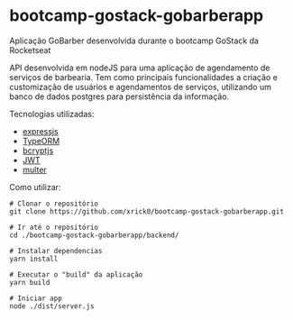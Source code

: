 # bootcamp-gostack-gobarberapp
Aplicação GoBarber desenvolvida durante o bootcamp GoStack da Rocketseat

API desenvolvida em nodeJS para uma aplicação de agendamento de serviços de barbearia.
Tem como principais funcionalidades a criação e customização de usuários e agendamentos de serviços, utilizando 
um banco de dados postgres para persistência da informação.

Tecnologias utilizadas: 
<br>
- [expressjs](https://expressjs.com) <br>
- [TypeORM](https://typeorm.io) <br>
- [bcryptjs](https://www.npmjs.com/package/bcryptjs) <br>
- [JWT](https://jwt.io/) <br>
- [multer](https://github.com/expressjs/multer) <br>

Como utilizar:
```
# Clonar o repositório
git clone https://github.com/xrick0/bootcamp-gostack-gobarberapp.git

# Ir até o repositório
cd ./bootcamp-gostack-gobarberapp/backend/

# Instalar dependencias
yarn install

# Executar o "build" da aplicação
yarn build

# Iniciar app
node ./dist/server.js

```
